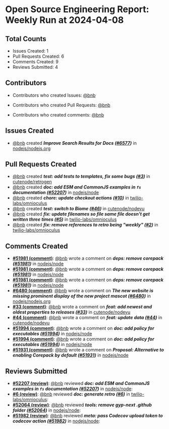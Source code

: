 # Open Source Engineering Report: Weekly Run at 2024-04-08

## Total Counts

* Issues Created: 1
* Pull Requests Created: 6
* Comments Created: 9
* Reviews Submitted: 4

## Contributors

* Contributors who created Issues: [@bnb](https://github.com/bnb)

* Contributors who created Pull Requests: [@bnb](https://github.com/bnb)

* Contributors who created comments: [@bnb](https://github.com/bnb)

## Issues Created

* [@bnb](https://github.com/bnb) created _**Improve Search Results for Docs ([#6577](https://github.com/nodejs/nodejs.org/issues/6577))**_ in [nodejs/nodejs.org](https://github.com/nodejs/nodejs.org)

## Pull Requests Created

* [@bnb](https://github.com/bnb) created _**test: add tests to templates, fix some bugs ([#3](https://github.com/cutenode/retrogen/pull/3))**_ in [cutenode/retrogen](https://github.com/cutenode/retrogen)
* [@bnb](https://github.com/bnb) created _**doc: add ESM and CommonJS examples in `fs` documentation ([#52207](https://github.com/nodejs/node/pull/52207))**_ in [nodejs/node](https://github.com/nodejs/node)
* [@bnb](https://github.com/bnb) created _**chore: update checkout actions ([#10](https://github.com/twilio-labs/omnioculus/pull/10))**_ in [twilio-labs/omnioculus](https://github.com/twilio-labs/omnioculus)
* [@bnb](https://github.com/bnb) created _**test: switch to Biome ([#46](https://github.com/cutenode/nodevu/pull/46))**_ in [cutenode/nodevu](https://github.com/cutenode/nodevu)
* [@bnb](https://github.com/bnb) created _**fix: update filenames so file same file doesn't get written three times ([#5](https://github.com/twilio-labs/omnioculus/pull/5))**_ in [twilio-labs/omnioculus](https://github.com/twilio-labs/omnioculus)
* [@bnb](https://github.com/bnb) created _**fix: remove references to retro being "weekly" ([#2](https://github.com/twilio-labs/omnioculus/pull/2))**_ in [twilio-labs/omnioculus](https://github.com/twilio-labs/omnioculus)

## Comments Created

* **[#51981 (comment)](https://github.com/nodejs/node/pull/51981#issuecomment-2024325273)**: [@bnb](https://github.com/bnb) wrote a comment on _**deps: remove corepack ([#51981](https://github.com/nodejs/node/pull/51981))**_ in [nodejs/node](https://github.com/nodejs/node)
* **[#51981 (comment)](https://github.com/nodejs/node/pull/51981#issuecomment-2020404398)**: [@bnb](https://github.com/bnb) wrote a comment on _**deps: remove corepack ([#51981](https://github.com/nodejs/node/pull/51981))**_ in [nodejs/node](https://github.com/nodejs/node)
* **[#51981 (comment)](https://github.com/nodejs/node/pull/51981#issuecomment-2019260079)**: [@bnb](https://github.com/bnb) wrote a comment on _**deps: remove corepack ([#51981](https://github.com/nodejs/node/pull/51981))**_ in [nodejs/node](https://github.com/nodejs/node)
* **[#6480 (comment)](https://github.com/nodejs/nodejs.org/issues/6480#issuecomment-2008703354)**: [@bnb](https://github.com/bnb) wrote a comment on _**The new website is missing prominent display of the new project mascot ([#6480](https://github.com/nodejs/nodejs.org/issues/6480))**_ in [nodejs/nodejs.org](https://github.com/nodejs/nodejs.org)
* **[#33 (comment)](https://github.com/cutenode/nodevu/pull/33#issuecomment-1996859159)**: [@bnb](https://github.com/bnb) wrote a comment on _**feat: add newest and oldest properties to releases ([#33](https://github.com/cutenode/nodevu/pull/33))**_ in [cutenode/nodevu](https://github.com/cutenode/nodevu)
* **[#44 (comment)](https://github.com/cutenode/nodevu/pull/44#issuecomment-1996841720)**: [@bnb](https://github.com/bnb) wrote a comment on _**feat: update data ([#44](https://github.com/cutenode/nodevu/pull/44))**_ in [cutenode/nodevu](https://github.com/cutenode/nodevu)
* **[#51994 (comment)](https://github.com/nodejs/node/pull/51994#issuecomment-1994341051)**: [@bnb](https://github.com/bnb) wrote a comment on _**doc: add policy for executables ([#51994](https://github.com/nodejs/node/pull/51994))**_ in [nodejs/node](https://github.com/nodejs/node)
* **[#51994 (comment)](https://github.com/nodejs/node/pull/51994#issuecomment-1993832176)**: [@bnb](https://github.com/bnb) wrote a comment on _**doc: add policy for executables ([#51994](https://github.com/nodejs/node/pull/51994))**_ in [nodejs/node](https://github.com/nodejs/node)
* **[#51931 (comment)](https://github.com/nodejs/node/issues/51931#issuecomment-1980571053)**: [@bnb](https://github.com/bnb) wrote a comment on _**Proposal: Alternative to enabling Corepack by default ([#51931](https://github.com/nodejs/node/issues/51931))**_ in [nodejs/node](https://github.com/nodejs/node)

## Reviews Submitted

* **[#52207 (review)](https://github.com/nodejs/node/pull/52207#pullrequestreview-1957610305)**: [@bnb](https://github.com/bnb) reviewed _**doc: add ESM and CommonJS examples in `fs` documentation ([#52207](https://github.com/nodejs/node/pull/52207))**_ in [nodejs/node](https://github.com/nodejs/node): 
* **[#6 (review)](https://github.com/twilio-labs/omnioculus/pull/6#pullrequestreview-1956758041)**: [@bnb](https://github.com/bnb) reviewed _**doc: generate retro ([#6](https://github.com/twilio-labs/omnioculus/pull/6))**_ in [twilio-labs/omnioculus](https://github.com/twilio-labs/omnioculus): 
* **[#52064 (review)](https://github.com/nodejs/node/pull/52064#pullrequestreview-1933495137)**: [@bnb](https://github.com/bnb) reviewed _**tools: remove gyp-next .github folder ([#52064](https://github.com/nodejs/node/pull/52064))**_ in [nodejs/node](https://github.com/nodejs/node): 
* **[#51982 (review)](https://github.com/nodejs/node/pull/51982#pullrequestreview-1919395163)**: [@bnb](https://github.com/bnb) reviewed _**meta: pass Codecov upload token to codecov action ([#51982](https://github.com/nodejs/node/pull/51982))**_ in [nodejs/node](https://github.com/nodejs/node): 